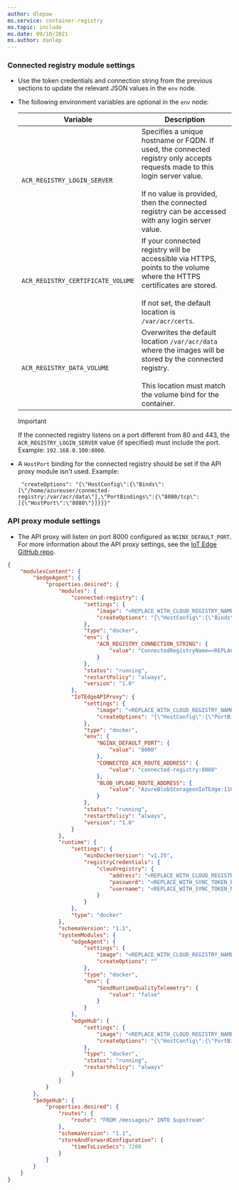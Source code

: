 ```yaml
---
author: dlepow
ms.service: container-registry
ms.topic: include
ms.date: 09/10/2021
ms.author: danlep
---
```

### Connected registry module settings

* Use the token credentials and connection string from the previous sections to update the relevant JSON values in the `env` node. 
* The following environment variables are optional in the `env` node:

    |Variable  |Description  |
    |---------|---------|
    | `ACR_REGISTRY_LOGIN_SERVER` |  Specifies a unique hostname or FQDN. If used, the connected registry only accepts requests made to this login server value. <br/><br/>If no value is provided, then the connected registry can be accessed with any login server value.  |
    |`ACR_REGISTRY_CERTIFICATE_VOLUME`     |   If your connected registry will be accessible via HTTPS, points to the volume where the HTTPS certificates are stored.<br/><br/>If not set, the default location is `/var/acr/certs`.      |
    |`ACR_REGISTRY_DATA_VOLUME`     |  Overwrites the default location `/var/acr/data` where the images will be stored by the connected registry.<br/><br/>This location must match the volume bind for the container.       |

    > [!IMPORTANT]
    > If the connected registry listens on a port different from 80 and 443, the `ACR_REGISTRY_LOGIN_SERVER` value (if specified) must include the port. Example: `192.168.0.100:8080`.
* A `HostPort` binding for the connected registry should be set if the API proxy module isn't used. Example:

    ```azurecli
     "createOptions": "{\"HostConfig\":{\"Binds\":[\"/home/azureuser/connected-registry:/var/acr/data\"],\"PortBindings\":{\"8080/tcp\":[{\"HostPort\":\"8080\"}]}}}"
    ```

### API proxy module settings

* The API proxy will listen on port 8000 configured as `NGINX_DEFAULT_PORT`. For more information about the API proxy settings, see the [IoT Edge GitHub repo](https://github.com/Azure/iotedge/tree/master/edge-modules/api-proxy-module). 

```json
{
    "modulesContent": {
        "$edgeAgent": {
            "properties.desired": {
                "modules": {
                    "connected-registry": {
                        "settings": {
                            "image": "<REPLACE_WITH_CLOUD_REGISTRY_NAME>.azurecr.io/acr/connected-registry:0.5.0",
                            "createOptions": "{\"HostConfig\":{\"Binds\":[\"/home/azureuser/connected-registry:/var/acr/data\"]}}"
                        },
                        "type": "docker",
                        "env": {
                            "ACR_REGISTRY_CONNECTION_STRING": {
                                "value": "ConnectedRegistryName=<REPLACE_WITH_CONNECTED_REGISTRY_NAME>;SyncTokenName=<REPLACE_WITH_SYNC_TOKEN_NAME>;SyncTokenPassword=REPLACE_WITH_SYNC_TOKEN_PASSWORD;ParentGatewayEndpoint=<REPLACE_WITH_CLOUD_REGISTRY_NAME>.<REPLACE_WITH_CLOUD_REGISTRY_REGION>.data.azurecr.io;ParentEndpointProtocol=https"
                            }
                        },
                        "status": "running",
                        "restartPolicy": "always",
                        "version": "1.0"
                    },
                    "IoTEdgeAPIProxy": {
                        "settings": {
                            "image": "<REPLACE_WITH_CLOUD_REGISTRY_NAME>.azurecr.io/azureiotedge-api-proxy:1.1.2",
                            "createOptions": "{\"HostConfig\":{\"PortBindings\":\"8000/tcp\":[{\"HostPort\":\"8000\"}]}}}"
                        },
                        "type": "docker",
                        "env": {
                            "NGINX_DEFAULT_PORT": {
                                "value": "8000"
                            },
                            "CONNECTED_ACR_ROUTE_ADDRESS": {
                                "value": "connected-registry:8080"
                            },
                            "BLOB_UPLOAD_ROUTE_ADDRESS": {
                                "value": "AzureBlobStorageonIoTEdge:11002"
                            }
                        },
                        "status": "running",
                        "restartPolicy": "always",
                        "version": "1.0"
                    }
                },
                "runtime": {
                    "settings": {
                        "minDockerVersion": "v1.25",
                        "registryCredentials": {
                            "cloudregistry": {
                                "address": "<REPLACE_WITH_CLOUD_REGISTRY_NAME>.azurecr.io",
                                "password": "<REPLACE_WITH_SYNC_TOKEN_PASSWORD>",
                                "username": "<REPLACE_WITH_SYNC_TOKEN_NAME>"
                            }
                        }
                    },
                    "type": "docker"
                },
                "schemaVersion": "1.1",
                "systemModules": {
                    "edgeAgent": {
                        "settings": {
                            "image": "<REPLACE_WITH_CLOUD_REGISTRY_NAME>.azurecr.io/azureiotedge-agent:1.2.4",
                            "createOptions": ""
                        },
                        "type": "docker",
                        "env": {
                            "SendRuntimeQualityTelemetry": {
                                "value": "false"
                            }
                        }
                    },
                    "edgeHub": {
                        "settings": {
                            "image": "<REPLACE_WITH_CLOUD_REGISTRY_NAME>.azurecr.io/azureiotedge-hub:1.2.4",
                            "createOptions": "{\"HostConfig\":{\"PortBindings\":{\"443/tcp\":[{\"HostPort\":\"443\"}],{\"5671/tcp\":[{\"HostPort\":\"5671\"}],\"8883/tcp\":[{\"HostPort\":\"8883\"}]}}}"
                        },
                        "type": "docker",
                        "status": "running",
                        "restartPolicy": "always"
                    }
                }
            }
        },
        "$edgeHub": {
            "properties.desired": {
                "routes": {
                    "route": "FROM /messages/* INTO $upstream"
                },
                "schemaVersion": "1.1",
                "storeAndForwardConfiguration": {
                    "timeToLiveSecs": 7200
                }
            }
        }
    }
}
```
